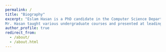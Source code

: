 ```yaml
---
permalink: /
title: "Biography"
excerpt: "Eslam Hasan is a PhD candidate in the Computer Science Department, Faculty of Engineering, Tennessee Tech University, Cookeville, TN, USA. He is an experienced academic with 7 years of research and teaching experience in prestigious institutes, including the American University in Cairo, the Modern Academy for Engineering and Technology, and Mansoura University. Mr. Hasan has a research portfolio of 4 journal papers, 5 conference papers, and one magazine. His citation record is 13, h-index 2, and i10-index 1. His research interests include 5G+ wireless networks, AI, and security.
Mr. Hasan taught various undergraduate courses and presented at leading conferences worldwide, such as the IEEE Vehicular Technology Conference (VTC). He is an IEEE graduate member and a reviewer for the IET Communication journal, IEEE VTC, and IEEE VTS Asia Pacific Wireless Communications Symposium (APWCS). He served as a session chair for three sessions in IEEE VTC Fall 2024. He serves regularly in conference organizations and TPC membership for IEEE flagship conferences such as the IEEE Virtual Conference on Communications (VCC)."
author_profile: true
redirect_from: 
  - /about/
  - /about.html
---
```






<!---
My research focuses on AI-assisted Cybersecurity solutions for autonomous vehicles. I build systems that learn patterns from and collect data about the network, operator, and attacker behaviors. I conduct ethical penetration testing on real world autonomous vehicles to identify the vulnerabilities. I analyze the data my system collects using machine learning to uncover the critical operational threats and risks to develop intelligent intrusion detection system that can automatically detect and respond to the sophisticated attacks.

The executed attacks includes stealthy False data injection, evil twin, replay, de-authentication, evasion attacks, reinforcement learning to attack a drone swarm, etc.


![Editing a markdown file for a talk](/images/Tello.png)

# Practical Testbed
We have developed a practical testbed for the execution of cyber attacks and designed a system thats capture the cyber data (communication pattern between the drone and ground station) and physical data (physical behavirol characteristics of the drone). It consists of Tello EDU drones, WiFi access point, ALFA AWUS036ACH network adapter, and two computers. 

- Computer-1 mimics a ground station that is used to
monitor and control the swarm of UAVs. This computer
has a number of Python scripts that are used to connect
the legitimate operator to the UAVs, pass commands, and
receive telemetry physical/behavioral data of the UAVs.

- The WiFi access point establishes a connection between
the ground controller (Computer-1) and the two UAVs to
provide smooth communication and control.

- Computer-2 along with the ALFA AWUS036ACH antenna have dual roles. This computer is running Kali Linux that runs software such as Aircrack-ng, Tcpdump, and Wireshark. First, Computer-2 and the antenna are used to collect the cyber features when operating in the monitoring mode. Also, Computer-2 and the antenna can mimic the attacker and launch cyber-attacks on UAV. 

![Testbed](/images/Tello_Inspection.png)


<iframe width="560" height="315" src="https://www.youtube.com/embed/d680G6HrBtQ?si=Wa4FoAwTbEV6jak6" title="YouTube video player" frameborder="0" allow="accelerometer; autoplay; clipboard-write; encrypted-media; gyroscope; picture-in-picture; web-share" allowfullscreen></iframe>

The demo video shows a cyber attack on a drone swarm. It depicts how the coordination among the drones disrupts once the attack is launched.
-->
